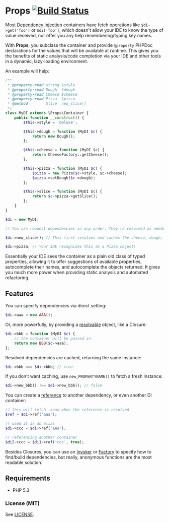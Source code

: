 # Props [![Build Status](https://travis-ci.org/mrclay/Props.png)](https://travis-ci.org/mrclay/Props)

Most [Dependency Injection](http://www.mrclay.org/2014/04/06/dependency-injection-ask-for-what-you-need/) containers have fetch operations like `$di->get('foo')` or `$di['foo']`, which doesn't allow your IDE to know the type of value received, nor offer you any help remembering/typing key names.

With **Props**, you subclass the container and provide `@property` PHPDoc declarations for the values that will be available at runtime. This gives you the benefits of static analysis/code completion via your IDE and other tools in a dynamic, lazy-loading environment.

An example will help:

```php
/**
 * @property-read string $style
 * @property-read Dough  $dough
 * @property-read Cheese $cheese
 * @property-read Pizza  $pizza
 * @method        Slice  new_slice()
 */
class MyDI extends \Props\Container {
    public function __construct() {
        $this->style = 'deluxe';

        $this->dough = function (MyDI $c) {
            return new Dough();
        };

        $this->cheese = function (MyDI $c) {
            return CheeseFactory::getCheese();
        };

        $this->pizza = function (MyDI $c) {
            $pizza = new Pizza($c->style, $c->cheese);
            $pizza->setDough($c->dough);
        };

        $this->slice = function (MyDI $c) {
            return $c->pizza->getSlice();
        };
    }
}

$di = new MyDI;

// You can request dependencies in any order. They're resolved as needed.

$di->new_slice(); // This first resolves and caches the cheese, dough, and pizza.

$di->pizza; // Your IDE recognizes this as a Pizza object!
```

Essentially your IDE sees the container as a plain old class of typed properties, allowing it to offer suggestions of available properties, autocomplete their names, and autocomplete the objects returned. It gives you much more power when providing static analysis and automated refactoring.

## Features

You can specify dependencies via direct setting:

```php
$di->aaa = new AAA();
```

Or, more powerfully, by providing a [resolvable](https://github.com/mrclay/Props/blob/master/src/Props/ResolvableInterface.php#L5) object, like a Closure:

```php
$di->bbb = function (MyDI $c) {
    // the container will be passed in
    return new BBB($c->aaa);
};
```

Resolved dependencies are cached, returning the same instance:

```php
$di->bbb === $di->bbb; // true
```

If you don't want caching, use `new_PROPERTYNAME()` to fetch a fresh instance:

```php
$di->new_bbb() !== $di->new_bbb(); // false
```

You can create a [reference](https://github.com/mrclay/Props/blob/master/src/Props/Reference.php#L5) to another dependency, or even another DI container:

```php
// this will fetch ->aaa when the reference is resolved
$ref = $di->ref('aaa');

// used it as an alias
$di->ccc = $di->ref('aaa');

// referencing another container
$di2->ccc = $di1->ref('ccc', true);
```

Besides Closures, you can use an [Invoker](https://github.com/mrclay/Props/blob/master/src/Props/Invoker.php#L5) or [Factory](https://github.com/mrclay/Props/blob/master/src/Props/Factory.php#L5) to specify how to find/build dependencies, but really, anonymous functions are the most readable solution.

## Requirements

 * PHP 5.3

### License (MIT)

See [LICENSE](https://github.com/mrclay/Props/blob/master/src/LICENSE).
